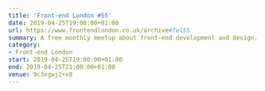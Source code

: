 ```yaml
---
title: 'Front-end London #55'
date: 2019-04-25T19:00:00+01:00
url: https://www.frontendlondon.co.uk/archive#fel55
summary: A free monthly meetup about front-end development and design.
category:
- Front-end London
start: 2019-04-25T19:00:00+01:00
end: 2019-04-25T21:00:00+01:00
venue: 9c3xgwj2+x8
---
```

